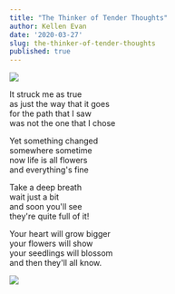 ```yaml
---
title: "The Thinker of Tender Thoughts"
author: Kellen Evan
date: '2020-03-27'
slug: the-thinker-of-tender-thoughts
published: true
---
```


<img src="/images/the-thinker-of-tender-thoughts-original.png">

It struck me as true </br>
as just the way that it goes </br>
for the path that I saw </br>
was not the one that I chose

Yet something changed </br>
somewhere sometime </br>
now life is all flowers </br>
and everything's fine

Take a deep breath </br>
wait just a bit </br>
and soon you'll see </br>
they're quite full of it!

Your heart will grow bigger </br>
your flowers will show </br>
your seedlings will blossom </br>
and then they'll all know.

<img src="/images/the-thinker-of-tender-thoughts.png">
